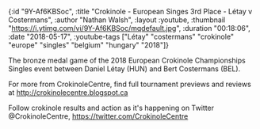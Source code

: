 {:id "9Y-Af6KBSoc",
 :title "Crokinole - European Singes 3rd Place - Létay v Costermans",
 :author "Nathan Walsh",
 :layout :youtube,
 :thumbnail "https://i.ytimg.com/vi/9Y-Af6KBSoc/mqdefault.jpg",
 :duration "00:18:06",
 :date "2018-05-17",
 :youtube-tags
 ["Létay"
  "costermans"
  "crokinole"
  "europe"
  "singles"
  "belgium"
  "hungary"
  "2018"]}


The bronze medal game of the 2018 European Crokinole Championships Singles event between Daniel Létay (HUN) and Bert Costermans (BEL).

For more from CrokinoleCentre, find full tournament previews and reviews at http://crokinolecentre.blogspot.ca

Follow crokinole results and action as it's happening on Twitter @CrokinoleCentre, https://twitter.com/CrokinoleCentre
